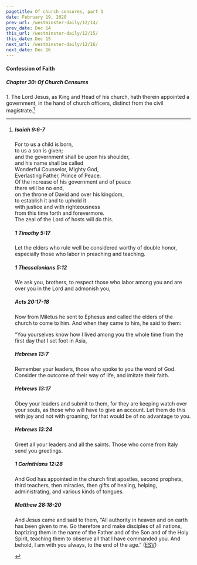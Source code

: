 ```yaml
---
pagetitle: Of church censures, part 1
date: February 19, 2020
prev_url: /westminster-daily/12/14/
prev_date: Dec 14
this_url: /westminster-daily/12/15/
this_date: Dec 15
next_url: /westminster-daily/12/16/
next_date: Dec 16
---
```


#### Confession of Faith

##### Chapter 30: Of Church Censures

1\. The Lord Jesus, as King and Head of his church, hath therein appointed a government, in the hand of church officers, distinct from the civil magistrate.[^fnref:wcf1]

[^fnref:wcf1]: <div class="esv"><h5>Isaiah 9:6-7</h5> <div class="esv-text"><div class="block-indent"> <p class="line-group" id="p23009006.01-1">For to us a child is born,<br /> <span class="indent"></span>to us a son is given;<br /> and the government shall be upon his shoulder,<br /> <span class="indent"></span>and his name shall be called<br /> Wonderful Counselor, Mighty God,<br /> <span class="indent"></span>Everlasting Father, Prince of Peace.<br />  Of the increase of his government and of peace<br /> <span class="indent"></span>there will be no end,<br /> on the throne of David and over his kingdom,<br /> <span class="indent"></span>to establish it and to uphold it<br /> with justice and with righteousness<br /> <span class="indent"></span>from this time forth and forevermore.<br /> The zeal of the <span class="small-caps">Lord</span> of hosts will do this.</p> </div> </div><h5>1 Timothy 5:17</h5> <div class="esv-text"><p id="p54005017.01-2">Let the elders who rule well be considered worthy of double honor, especially those who labor in preaching and teaching.</p> </div><h5>1 Thessalonians 5:12</h5> <div class="esv-text"> <p id="p52005012.05-3">We ask you, brothers, to respect those who labor among you and are over you in the Lord and admonish you,</p> </div><h5>Acts 20:17-18</h5> <div class="esv-text"> <p id="p44020017.07-4">Now from Miletus he sent to Ephesus and called the elders of the church to come to him. And when they came to him, he said to them:</p> <p id="p44020018.11-4">&#8220;You yourselves know how I lived among you the whole time from the first day that I set foot in Asia,</p> </div><h5>Hebrews 13:7</h5> <div class="esv-text"><p id="p58013007.01-5">Remember your leaders, those who spoke to you the word of God. Consider the outcome of their way of life, and imitate their faith.</p> </div><h5>Hebrews 13:17</h5> <div class="esv-text"><p id="p58013017.01-6">Obey your leaders and submit to them, for they are keeping watch over your souls, as those who will have to give an account. Let them do this with joy and not with groaning, for that would be of no advantage to you.</p> </div><h5>Hebrews 13:24</h5> <div class="esv-text"><p id="p58013024.01-7">Greet all your leaders and all the saints. Those who come from Italy send you greetings.</p> </div><h5>1 Corinthians 12:28</h5> <div class="esv-text"><p id="p46012028.01-8">And God has appointed in the church first apostles, second prophets, third teachers, then miracles, then gifts of healing, helping, administrating, and various kinds of tongues.</p> </div><h5>Matthew 28:18-20</h5> <div class="esv-text"><p id="p40028018.01-9">And Jesus came and said to them, <span class="woc">&#8220;All authority in heaven and on earth has been given to me.</span> <span class="woc">Go therefore and make disciples of all nations, baptizing them in the name of the Father and of the Son and of the Holy Spirit,</span> <span class="woc">teaching them to observe all that I have commanded you. And behold, I am with you always, to the end of the age.&#8221;</span>  (<a href="http://www.esv.org" class="copyright">ESV</a>)</p> </div> </div>

